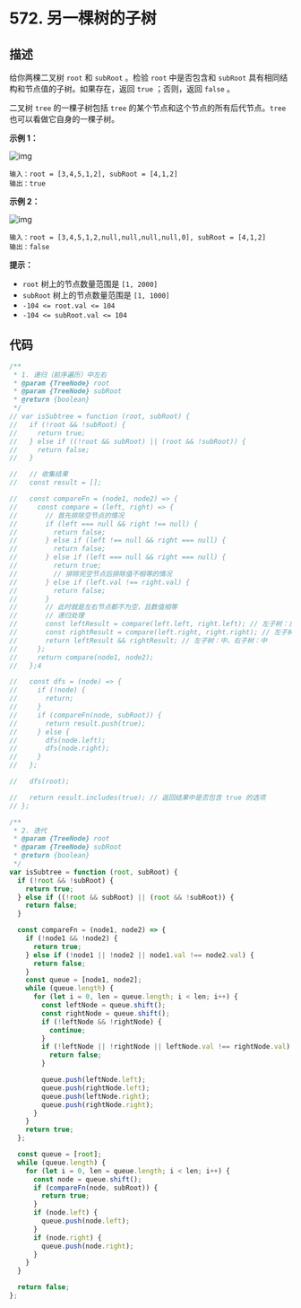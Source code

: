 # 572. 另一棵树的子树

## 描述

给你两棵二叉树 `root` 和 `subRoot` 。检验 `root` 中是否包含和 `subRoot` 具有相同结构和节点值的子树。如果存在，返回 `true` ；否则，返回 `false` 。

二叉树 `tree` 的一棵子树包括 `tree` 的某个节点和这个节点的所有后代节点。`tree` 也可以看做它自身的一棵子树。

 

**示例 1：**

![img](https://qiniucloud.qishilong.space/images/subtree1-tree.jpg)

```
输入：root = [3,4,5,1,2], subRoot = [4,1,2]
输出：true
```

**示例 2：**

![img](https://qiniucloud.qishilong.space/images/subtree2-tree.jpg)

```
输入：root = [3,4,5,1,2,null,null,null,null,0], subRoot = [4,1,2]
输出：false
```

 

**提示：**

-   `root` 树上的节点数量范围是 `[1, 2000]`
-   `subRoot` 树上的节点数量范围是 `[1, 1000]`
-   `-104 <= root.val <= 104`
-   `-104 <= subRoot.val <= 104`

## 代码

```js
/**
 * 1. 递归（前序遍历）中左右
 * @param {TreeNode} root
 * @param {TreeNode} subRoot
 * @return {boolean}
 */
// var isSubtree = function (root, subRoot) {
//   if (!root && !subRoot) {
//     return true;
//   } else if ((!root && subRoot) || (root && !subRoot)) {
//     return false;
//   }

//   // 收集结果
//   const result = [];

//   const compareFn = (node1, node2) => {
//     const compare = (left, right) => {
//       // 首先排除空节点的情况
//       if (left === null && right !== null) {
//         return false;
//       } else if (left !== null && right === null) {
//         return false;
//       } else if (left === null && right === null) {
//         return true;
//         // 排除完空节点后排除值不相等的情况
//       } else if (left.val !== right.val) {
//         return false;
//       }
//       // 此时就是左右节点都不为空，且数值相等
//       // 递归处理
//       const leftResult = compare(left.left, right.left); // 左子树：左、右子树：左（相对于求对称二叉树，只需改一下这里的顺序）
//       const rightResult = compare(left.right, right.right); // 左子树：右、右子树：右
//       return leftResult && rightResult; // 左子树：中、右子树：中
//     };
//     return compare(node1, node2);
//   };4

//   const dfs = (node) => {
//     if (!node) {
//       return;
//     }
//     if (compareFn(node, subRoot)) {
//       return result.push(true);
//     } else {
//       dfs(node.left);
//       dfs(node.right);
//     }
//   };

//   dfs(root);

//   return result.includes(true); // 返回结果中是否包含 true 的选项
// };

/**
 * 2. 迭代
 * @param {TreeNode} root
 * @param {TreeNode} subRoot
 * @return {boolean}
 */
var isSubtree = function (root, subRoot) {
  if (!root && !subRoot) {
    return true;
  } else if ((!root && subRoot) || (root && !subRoot)) {
    return false;
  }

  const compareFn = (node1, node2) => {
    if (!node1 && !node2) {
      return true;
    } else if (!node1 || !node2 || node1.val !== node2.val) {
      return false;
    }
    const queue = [node1, node2];
    while (queue.length) {
      for (let i = 0, len = queue.length; i < len; i++) {
        const leftNode = queue.shift();
        const rightNode = queue.shift();
        if (!leftNode && !rightNode) {
          continue;
        }
        if (!leftNode || !rightNode || leftNode.val !== rightNode.val) {
          return false;
        }

        queue.push(leftNode.left);
        queue.push(rightNode.left);
        queue.push(leftNode.right);
        queue.push(rightNode.right);
      }
    }
    return true;
  };

  const queue = [root];
  while (queue.length) {
    for (let i = 0, len = queue.length; i < len; i++) {
      const node = queue.shift();
      if (compareFn(node, subRoot)) {
        return true;
      }
      if (node.left) {
        queue.push(node.left);
      }
      if (node.right) {
        queue.push(node.right);
      }
    }
  }

  return false;
};
```

